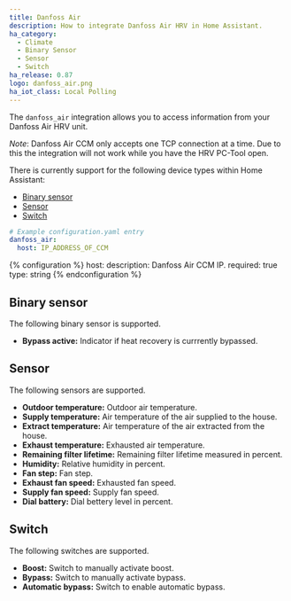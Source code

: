 ```yaml
---
title: Danfoss Air
description: How to integrate Danfoss Air HRV in Home Assistant.
ha_category:
  - Climate
  - Binary Sensor
  - Sensor
  - Switch
ha_release: 0.87
logo: danfoss_air.png
ha_iot_class: Local Polling
---
```


The `danfoss_air` integration allows you to access information from your Danfoss Air HRV unit.

*Note*: Danfoss Air CCM only accepts one TCP connection at a time. Due to this the integration will not work while you have the HRV PC-Tool open.

There is currently support for the following device types within Home Assistant:

- [Binary sensor](#binary-sensor)
- [Sensor](#sensor)
- [Switch](#switch)

```yaml
# Example configuration.yaml entry
danfoss_air:
  host: IP_ADDRESS_OF_CCM
```

{% configuration %}
host:
  description: Danfoss Air CCM IP.
  required: true
  type: string
{% endconfiguration %}

## Binary sensor

The following binary sensor is supported.

- **Bypass active:** Indicator if heat recovery is currrently bypassed.

## Sensor

The following sensors are supported.

- **Outdoor temperature:** Outdoor air temperature.
- **Supply temperature:** Air temperature of the air supplied to the house.
- **Extract temperature:** Air temperature of the air extracted from the house.
- **Exhaust temperature:** Exhausted air temperature.
- **Remaining filter lifetime:** Remaining filter lifetime measured in percent.
- **Humidity:** Relative humidity in percent.
- **Fan step:** Fan step.
- **Exhaust fan speed:** Exhausted fan speed.
- **Supply fan speed:** Supply fan speed.
- **Dial battery:** Dial bettery level in percent.

## Switch

The following switches are supported.

- **Boost:** Switch to manually activate boost.
- **Bypass:** Switch to manually activate bypass.
- **Automatic bypass:** Switch to enable automatic bypass.

